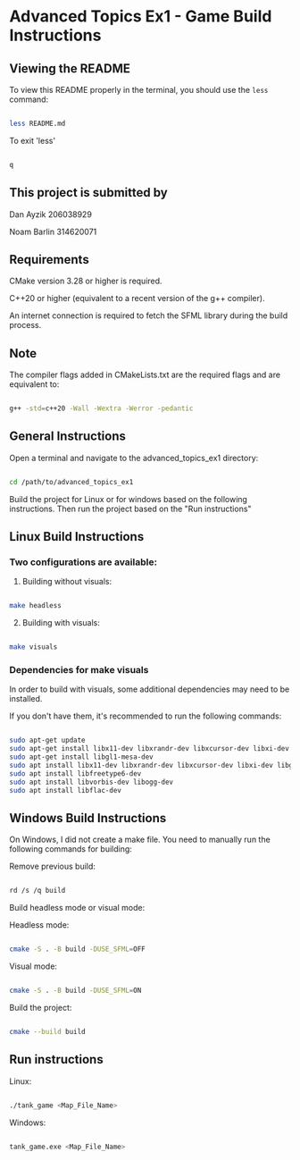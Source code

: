 # Advanced Topics Ex1 - Game Build Instructions

## Viewing the README

To view this README properly in the terminal, you should use the `less` command:
```bash

less README.md
```
To exit 'less'
```bash

q
```

## This project is submitted by


Dan Ayzik 206038929

Noam Barlin 314620071


## Requirements

CMake version 3.28 or higher is required.

C++20 or higher (equivalent to a recent version of the g++ compiler).

An internet connection is required to fetch the SFML library during the build process.

## Note
The compiler flags added in CMakeLists.txt are the required flags and are equivalent to:

```bash

g++ -std=c++20 -Wall -Wextra -Werror -pedantic
```

## General Instructions
Open a terminal and navigate to the advanced_topics_ex1 directory:

```bash

cd /path/to/advanced_topics_ex1
```

Build the project for Linux or for windows based on the following instructions. Then run the project based on the "Run instructions"

## Linux Build Instructions

### Two configurations are available:
1) Building without visuals:
```bash

make headless
```

2) Building with visuals:
```bash

make visuals
```

### Dependencies for make visuals

In order to build with visuals, some additional dependencies may need to be installed.

If you don't have them, it's recommended to run the following commands:

```bash

sudo apt-get update
sudo apt-get install libx11-dev libxrandr-dev libxcursor-dev libxi-dev
sudo apt-get install libgl1-mesa-dev
sudo apt install libx11-dev libxrandr-dev libxcursor-dev libxi-dev libgl1-mesa-dev libudev-dev
sudo apt install libfreetype6-dev
sudo apt install libvorbis-dev libogg-dev
sudo apt install libflac-dev
```

## Windows Build Instructions

On Windows, I did not create a make file. You need to manually run the following commands for building:

Remove previous build:
```bash

rd /s /q build
```

Build headless mode or visual mode:

Headless mode:
```bash

cmake -S . -B build -DUSE_SFML=OFF
```
Visual mode:
```bash

cmake -S . -B build -DUSE_SFML=ON
```

Build the project:
```bash

cmake --build build
```

## Run instructions

Linux:
```bash

./tank_game <Map_File_Name>
```

Windows:
```bash

tank_game.exe <Map_File_Name>
```

